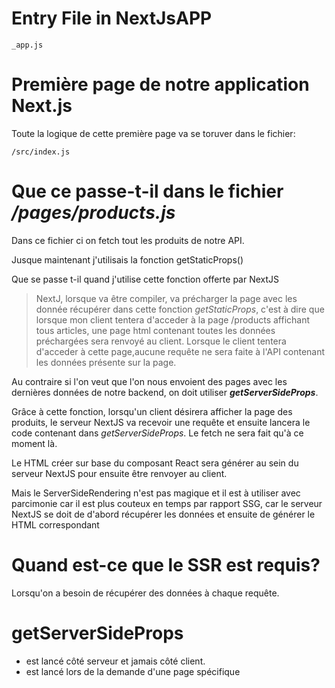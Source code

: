 # Entry File in NextJsAPP
```
_app.js
```
# Première page de notre application Next.js
Toute la logique de cette première page va se toruver dans le fichier:
```
/src/index.js
```

# Que ce passe-t-il dans le fichier */pages/products.js*

Dans ce fichier ci on fetch tout les produits de notre API.

Jusque maintenant j'utilisais la fonction getStaticProps()

Que se passe t-il quand j'utilise cette fonction offerte par NextJS

> NextJ, lorsque va être compiler, va précharger la page avec les donnée récupérer dans cette fonction *getStaticProps*, c'est à dire que lorsque mon client tentera d'acceder à la page /products affichant tous articles, une page html contenant toutes les données préchargées sera renvoyé au client. Lorsque le client tentera d'acceder à cette page,aucune requête ne sera faite à l'API contenant les données présente sur la page.

Au contraire si l'on veut que l'on nous envoient des pages avec les dernières données de notre backend, on doit utiliser **_getServerSideProps_**.

Grâce à cette fonction, lorsqu'un client désirera afficher la page des produits, le serveur NextJS va recevoir une requête et ensuite lancera le code contenant dans _getServerSideProps_. Le fetch ne sera fait qu'à ce moment là.

Le HTML créer sur base du composant React sera générer au sein du serveur NextJS pour ensuite être renvoyer au client.

Mais le ServerSideRendering n'est pas magique et il est à utiliser avec parcimonie car il est plus couteux en temps par rapport SSG, car le serveur NextJS se doit de d'abord récupérer les données et ensuite de générer le HTML correspondant 


# Quand est-ce que le SSR est requis?

Lorsqu'on a besoin de récupérer des données à chaque requête.

# getServerSideProps

- est lancé côté serveur et jamais côté client.
- est lancé lors de la demande d'une page spécifique
